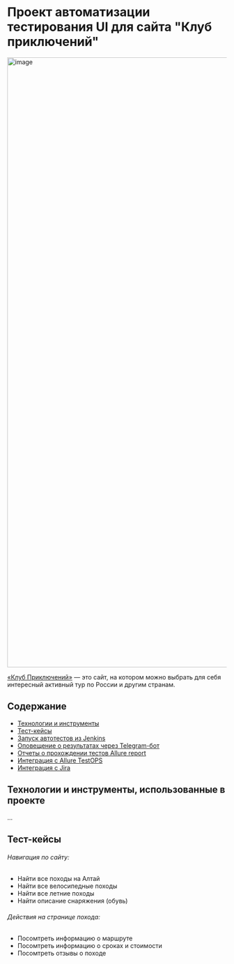 # Проект автоматизации тестирования UI для сайта "Клуб приключений"
<img width="1399" alt="image" src="https://user-images.githubusercontent.com/109241600/206396626-cd4bb46b-637e-423f-8859-4eb1062a508f.png">

<a href="https://www.vpoxod.ru" target="_blank">«Клуб Приключений»</a> — это сайт, на котором можно выбрать для себя интересный активный тур по России и другим странам.

## Содержание
+ [Технологии и инструменты](#Технологии)
+ [Тест-кейсы](#Тесты)
+ [Запуск автотестов из Jenkins](#Jenkins) 
+ [Оповещение о результатах через Telegram-бот](#Telegram) 
+ [Отчеты о прохождении тестов Allure report](#Allure) 
+ [Интеграция с Allure TestOPS](#TestOPS) 
+ [Интеграция с Jira](#Jira) 

## <a name="Технологии">Технологии и инструменты, использованные в проекте</a>
...

## <a name="Тесты">Тест-кейсы</a>
###### Навигация по сайту:
  - Найти все походы на Алтай
  - Найти все велосипедные походы
  - Найти все летние походы
  - Найти описание снаряжения (обувь)
###### Действия на странице похода:
  - Посомтреть информацию о маршруте
  - Посомтреть информацию о сроках и стоимости
  - Посомтреть отзывы о походе



